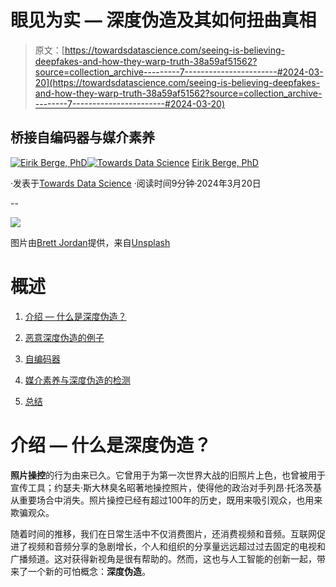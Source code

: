 # 眼见为实 — 深度伪造及其如何扭曲真相

> 原文：[https://towardsdatascience.com/seeing-is-believing-deepfakes-and-how-they-warp-truth-38a59af51562?source=collection_archive---------7-----------------------#2024-03-20](https://towardsdatascience.com/seeing-is-believing-deepfakes-and-how-they-warp-truth-38a59af51562?source=collection_archive---------7-----------------------#2024-03-20)

## 桥接自编码器与媒介素养

[](https://medium.com/@ebbeberge?source=post_page---byline--38a59af51562--------------------------------)[![Eirik Berge, PhD](../Images/7507374e75980fd0c1056af3cd299eaa.png)](https://medium.com/@ebbeberge?source=post_page---byline--38a59af51562--------------------------------)[](https://towardsdatascience.com/?source=post_page---byline--38a59af51562--------------------------------)[![Towards Data Science](../Images/a6ff2676ffcc0c7aad8aaf1d79379785.png)](https://towardsdatascience.com/?source=post_page---byline--38a59af51562--------------------------------) [Eirik Berge, PhD](https://medium.com/@ebbeberge?source=post_page---byline--38a59af51562--------------------------------)

·发表于[Towards Data Science](https://towardsdatascience.com/?source=post_page---byline--38a59af51562--------------------------------) ·阅读时间9分钟·2024年3月20日

--

![](../Images/ed3da33b9cbc2d5441e47b9d8660de98.png)

图片由[Brett Jordan](https://unsplash.com/@brett_jordan?utm_source=medium&utm_medium=referral)提供，来自[Unsplash](https://unsplash.com/?utm_source=medium&utm_medium=referral)

# 概述

1.  [介绍 — 什么是深度伪造？](#a6cb)

1.  [恶意深度伪造的例子](#649c)

1.  [自编码器](#05d1)

1.  [媒介素养与深度伪造的检测](#d2a4)

1.  [总结](#c801)

# 介绍 — 什么是深度伪造？

**照片操控**的行为由来已久。它曾用于为第一次世界大战的旧照片上色，也曾被用于宣传工具；约瑟夫·斯大林臭名昭著地操控照片，使得他的政治对手列昂·托洛茨基从重要场合中消失。照片操控已经有超过100年的历史，既用来吸引观众，也用来欺骗观众。

随着时间的推移，我们在日常生活中不仅消费图片，还消费视频和音频。互联网促进了视频和音频分享的急剧增长，个人和组织的分享量远远超过过去固定的电视和广播频道。这对获得新视角是很有帮助的。然而，这也与人工智能的创新一起，带来了一个新的可怕概念：**深度伪造**。
